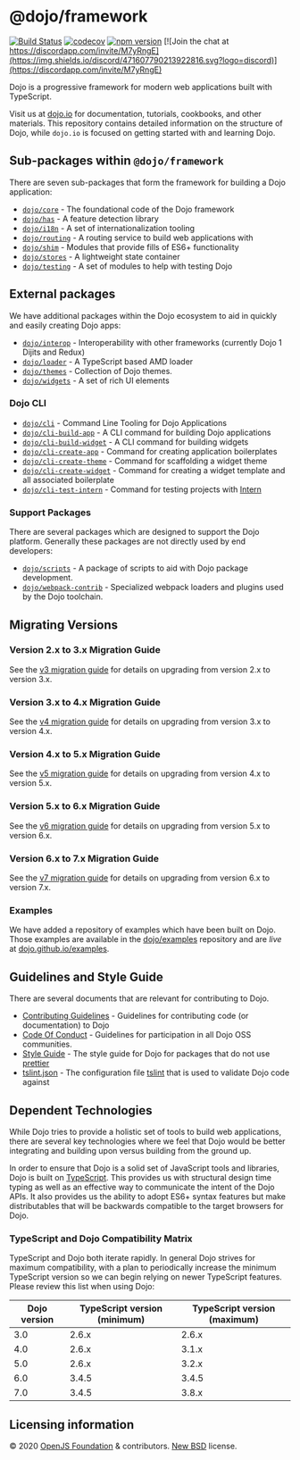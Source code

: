 # @dojo/framework

[![Build Status](https://travis-ci.org/dojo/framework.svg?branch=master)](https://travis-ci.org/dojo/framework)
[![codecov](https://codecov.io/gh/dojo/framework/branch/master/graph/badge.svg)](https://codecov.io/gh/dojo/framework)
[![npm version](https://badge.fury.io/js/%40dojo%2Fframework.svg)](https://badge.fury.io/js/%40dojo%2Fframework)
[![Join the chat at https://discordapp.com/invite/M7yRngE](https://img.shields.io/discord/471607790213922816.svg?logo=discord)](https://discordapp.com/invite/M7yRngE)

Dojo is a progressive framework for modern web applications built with TypeScript.

Visit us at [dojo.io](https://dojo.io/) for documentation, tutorials, cookbooks, and other materials. This repository contains detailed information on the structure of Dojo, while `dojo.io` is focused on getting started with and learning Dojo.

## Sub-packages within `@dojo/framework`

There are seven sub-packages that form the framework for building a Dojo application:

-   [`dojo/core`](src/core/README.md) - The foundational code of the Dojo framework
-   [`dojo/has`](src/has/README.md) - A feature detection library
-   [`dojo/i18n`](docs/en/i18n/) - A set of internationalization tooling
-   [`dojo/routing`](src/routing/README.md) - A routing service to build web applications with
-   [`dojo/shim`](src/shim/README.md) - Modules that provide fills of ES6+ functionality
-   [`dojo/stores`](src/stores/README.md) - A lightweight state container
-   [`dojo/testing`](src/testing/README.md) - A set of modules to help with testing Dojo

## External packages

We have additional packages within the Dojo ecosystem to aid in quickly and easily creating Dojo apps:

-   [`dojo/interop`](https://github.com/dojo/interop) - Interoperability with other frameworks (currently Dojo 1 Dijits and Redux)
-   [`dojo/loader`](https://github.com/dojo/loader) - A TypeScript based AMD loader
-   [`dojo/themes`](https://github.com/dojo/themes) - Collection of Dojo themes.
-   [`dojo/widgets`](https://github.com/dojo/widgets) - A set of rich UI elements

### Dojo CLI

-   [`dojo/cli`](https://github.com/dojo/cli) - Command Line Tooling for Dojo Applications
-   [`dojo/cli-build-app`](https://github.com/dojo/cli-build-app) - A CLI command for building Dojo applications
-   [`dojo/cli-build-widget`](https://github.com/dojo/cli-build-widget) - A CLI command for building widgets
-   [`dojo/cli-create-app`](https://github.com/dojo/cli-create-app) - Command for creating application boilerplates
-   [`dojo/cli-create-theme`](https://github.com/dojo/cli-create-theme) - Command for scaffolding a widget theme
-   [`dojo/cli-create-widget`](https://github.com/dojo/cli-create-widget) - Command for creating a widget template and all associated boilerplate
-   [`dojo/cli-test-intern`](https://github.com/dojo/cli-test-intern) - Command for testing projects with [Intern](https://theintern.github.io)

### Support Packages

There are several packages which are designed to support the Dojo platform. Generally these packages are not directly used by end developers:

-   [`dojo/scripts`](https://github.com/dojo/scripts) - A package of scripts to aid with Dojo package development.
-   [`dojo/webpack-contrib`](https://github.com/dojo/webpack-contrib) - Specialized webpack loaders and plugins used by the Dojo toolchain.

## Migrating Versions

### Version 2.x to 3.x Migration Guide

See the [v3 migration guide](./docs/V3-Migration-Guide.md) for details on upgrading from version 2.x to version 3.x.

### Version 3.x to 4.x Migration Guide

See the [v4 migration guide](./docs/V4-Migration-Guide.md) for details on upgrading from version 3.x to version 4.x.

### Version 4.x to 5.x Migration Guide

See the [v5 migration guide](./docs/V5-Migration-Guide.md) for details on upgrading from version 4.x to version 5.x.

### Version 5.x to 6.x Migration Guide

See the [v6 migration guide](./docs/V6-Migration-Guide.md) for details on upgrading from version 5.x to version 6.x.

### Version 6.x to 7.x Migration Guide

See the [v7 migration guide](./docs/V7-Migration-Guide.md) for details on upgrading from version 6.x to version 7.x.

### Examples

We have added a repository of examples which have been built on Dojo. Those examples are available
in the [dojo/examples](https://github.com/dojo/examples) repository and are _live_ at [dojo.github.io/examples](https://dojo.github.io/examples).

## Guidelines and Style Guide

There are several documents that are relevant for contributing to Dojo.

-   [Contributing Guidelines](CONTRIBUTING.md) - Guidelines for contributing code (or documentation) to Dojo
-   [Code Of Conduct](CODE_OF_CONDUCT.md) - Guidelines for participation in all Dojo OSS communities.
-   [Style Guide](STYLE.md) - The style guide for Dojo for packages that do not use [prettier](https://prettier.io)
-   [tslint.json](https://github.com/dojo/dojo2-package-template/blob/master/tslint.json) - The configuration file [tslint](https://palantir.github.io/tslint/) that is used to validate Dojo code against

## Dependent Technologies

While Dojo tries to provide a holistic set of tools to build web applications, there are several key technologies where we feel that Dojo would be better integrating and building upon versus building from the ground up.

In order to ensure that Dojo is a solid set of JavaScript tools and libraries, Dojo is built on [TypeScript](https://www.typescriptlang.org/). This provides us with structural design time typing as well as an effective way to communicate the intent of the Dojo APIs. It also provides us the ability to adopt ES6+ syntax features but make distributables that will be backwards compatible to the target browsers for Dojo.

### TypeScript and Dojo Compatibility Matrix

TypeScript and Dojo both iterate rapidly. In general Dojo strives for maximum compatibility, with a plan to periodically increase the minimum TypeScript version so we can begin relying on newer TypeScript features. Please review this list when using Dojo:

| Dojo version | TypeScript version (minimum) | TypeScript version (maximum) |
| ------------ | ---------------------------- | ---------------------------- |
| 3.0          | 2.6.x                        | 2.6.x                        |
| 4.0          | 2.6.x                        | 3.1.x                        |
| 5.0          | 2.6.x                        | 3.2.x                        |
| 6.0          | 3.4.5                        | 3.4.5                        |
| 7.0          | 3.4.5                        | 3.8.x                        |

## Licensing information

© 2020 [OpenJS Foundation](https://openjsf.org) & contributors. [New BSD](http://opensource.org/licenses/BSD-3-Clause) license.
